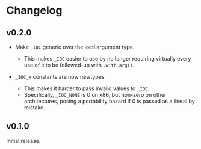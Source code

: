 # Changelog

## v0.2.0

- Make `_IOC` generic over the ioctl argument type.
  - This makes `_IOC` easier to use by no longer requiring virtually every use of it to be followed-up with `.with_arg()`.

- `_IOC_x` constants are now newtypes.
  - This makes it harder to pass invalid values to `_IOC`.
  - Specifically, `_IOC_NONE` is 0 on x86, but non-zero on other architectures, posing a portability hazard if 0 is passed as a literal by mistake.

## v0.1.0

Initial release.
